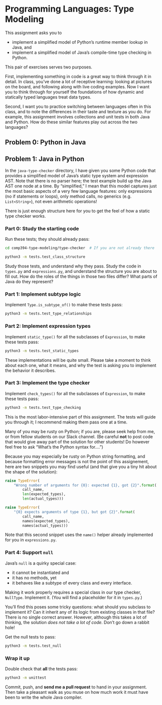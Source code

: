 # Programming Languages: Type Modeling

This assignment asks you to

- implement a simplified model of Python’s runtime member lookup in Java, and
- implement a simplified model of Java’s compile-time type checking in Python.

This pair of exercises serves two purposes.

First, implementing something in code is a great way to think through it in detail. In class, you’ve done a lot of receptive learning: looking at pictures on the board, and following along with live coding examples. Now I want you to think through for yourself the foundations of how dynamic and statically typed languages treat data types.

Second, I want you to practice switching between languages often in this class, and to note the differences in their taste and texture as you do. For example, this assignment involves collections and unit tests in both Java and Python. How do these similar features play out across the two languages?


## Problem 0: Python in Java


## Problem 1: Java in Python

In the `java-type-checker` directory, I have given you some Python code that provides a simplified model of Java’s static type system and expression AST. Note that there is no parser here; the test example build up the Java AST one node at a time. By “simplified,” I mean that this model captures just the most basic aspects of a very few language features: only expressions (no if statements or loops), only method calls, no generics (e.g. `List<String>`), not even arithmetic operations!

There is just enough structure here for you to get the feel of how a static type checker works.

### Part 0: Study the starting code

Run these tests; they should already pass:

```bash
cd comp394-type-modeling/type-checker  # If you are not already there

python3 -m tests.test_class_structure
```

Study those tests, and understand why they pass. Study the code in `types.py` and `expressions.py`, and understand the structure you are about to fill out. How do the roles of the things in those two files differ? What parts of Java do they represent?

### Part 1: Implement subtype logic

Implement `Type.is_subtype_of()` to make these tests pass:

```bash
python3 -m tests.test_type_relationships
```

### Part 2: Implement expression types

Implement `static_type()` for all the subclasses of `Expression`, to make these tests pass:

```bash
python3 -m tests.test_static_types
```

These implementations will be quite small. Please take a moment to think about each one, what it means, and why the test is asking you to implement the behavior it describes.

### Part 3: Implement the type checker

Implement `check_types()` for all the subclasses of `Expression`, to make these tests pass:

```bash
python3 -m tests.test_type_checking
```

This is the most labor-intensive part of this assignment. The tests will guide you through it; I recommend making them pass one at a time.

Many of you may be rusty on Python; if you are, please seek help from me, or from fellow students on our Slack channel. (Be careful **not** to post code that would give away part of the solution for other students! Do however feel free to ask “What’s the Python syntax for….”)

Because you may especially be rusty on Python string formatting, and because formatting error messages is not the point of this assignement, here are two snippets you may find useful (and that give you a tiny hit about the shape of the solution):

```python
raise TypeError(
    "Wrong number of arguments for {0}: expected {1}, got {2}".format(
        call_name,
        len(expected_types),
        len(actual_types)))
```

```python
raise TypeError(
    "{0} expects arguments of type {1}, but got {2}".format(
        call_name,
        names(expected_types),
        names(actual_types)))
```

Note that this second snippet uses the `name()` helper already implemented for you in `expressions.py`.

### Part 4: Support `null`

Java’s `null` is a quirky special case:

- it cannot be instantiated and
- it has no methods, yet
- it behaves like a subtype of every class and every interface.

Making it work properly requires a special class in our type checker, `NullType`. Implement it. (You will find a placeholder for it in `types.py`.)

You’ll find this poses some tricky questions: what should you subclass to implement it? Can it inherit any of its logic from existing classes in that file? There is no single correct answer. However, although this takes a lot of thinking, the solution _does not take a lot of code._ Don’t go down a rabbit hole!

Get the null tests to pass:

```bash
python3 -m tests.test_null
```

### Wrap it up

Double check that **all** the tests pass:

```bash
python3 -m unittest
```

Commit, push, and **send me a pull request** to hand in your assignment. Then take a pleasant walk as you muse on how much work it must have been to write the whole Java compiler.
